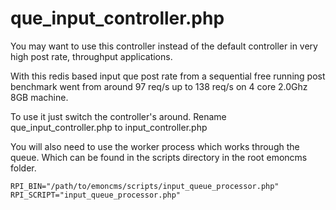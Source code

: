 # que_input_controller.php

You may want to use this controller instead of the default controller in very high post rate, throughput applications.

With this redis based input que post rate from a sequential free running post benchmark went from around 97 req/s up to 138 req/s on 4 core 2.0Ghz 8GB machine.

To use it just switch the controller's around. Rename que_input_controller.php to input_controller.php

You will also need to use the worker process which works through the queue.
Which can be found in the scripts directory in the root emoncms folder.

```
RPI_BIN="/path/to/emoncms/scripts/input_queue_processor.php"
RPI_SCRIPT="input_queue_processor.php"
```
